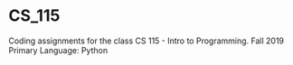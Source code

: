 # CS_115
Coding assignments for the class CS 115 - Intro to Programming. Fall 2019
Primary Language: Python
